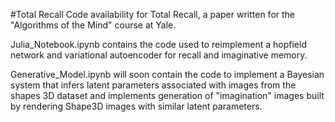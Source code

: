 #Total Recall
Code availability for Total Recall, a paper written for the "Algorithms of the Mind" course at Yale. 

Julia_Notebook.ipynb contains the code used to reimplement a hopfield network and variational autoencoder for recall and imaginative memory. 

Generative_Model.ipynb will soon contain the code to implement a Bayesian system that infers latent parameters associated with images from the shapes 3D dataset and implements generation of "imagination" images built by rendering Shape3D images with similar latent parameters. 
